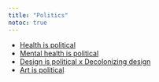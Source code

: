 ```yaml
---
title: "Politics"
notoc: true
---
```


- [Health is political](notes/politics/health-is-political)
- [Mental health is political](notes/soc-sci/politics/mh-political.md)
- [Design is political x Decolonizing design](notes/arts-tech/design/decolonizing-design.md)
- [Art is political](notes/sco-sci/politics/art-political.md)